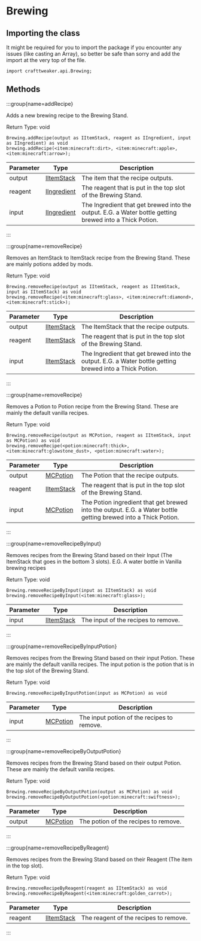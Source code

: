 # Brewing



## Importing the class

It might be required for you to import the package if you encounter any issues (like casting an Array), so better be safe than sorry and add the import at the very top of the file.
```zenscript
import crafttweaker.api.Brewing;
```


## Methods

:::group{name=addRecipe}

Adds a new brewing recipe to the Brewing Stand.

Return Type: void

```zenscript
Brewing.addRecipe(output as IItemStack, reagent as IIngredient, input as IIngredient) as void
brewing.addRecipe(<item:minecraft:dirt>, <item:minecraft:apple>, <item:minecraft:arrow>);
```

| Parameter | Type | Description |
|-----------|------|-------------|
| output | [IItemStack](/vanilla/api/items/IItemStack) | The item that the recipe outputs. |
| reagent | [IIngredient](/vanilla/api/items/IIngredient) | The reagent that is put in the top slot of the Brewing Stand. |
| input | [IIngredient](/vanilla/api/items/IIngredient) | The Ingredient that get brewed into the output. E.G. a Water bottle getting brewed into a Thick Potion. |


:::

:::group{name=removeRecipe}

Removes an ItemStack to ItemStack recipe from the Brewing Stand. These are mainly potions added by mods.

Return Type: void

```zenscript
Brewing.removeRecipe(output as IItemStack, reagent as IItemStack, input as IItemStack) as void
brewing.removeRecipe(<item:minecraft:glass>, <item:minecraft:diamond>, <item:minecraft:stick>);
```

| Parameter | Type | Description |
|-----------|------|-------------|
| output | [IItemStack](/vanilla/api/items/IItemStack) | The ItemStack that the recipe outputs. |
| reagent | [IItemStack](/vanilla/api/items/IItemStack) | The reagent that is put in the top slot of the Brewing Stand. |
| input | [IItemStack](/vanilla/api/items/IItemStack) | The Ingredient that get brewed into the output. E.G. a Water bottle getting brewed into a Thick Potion. |


:::

:::group{name=removeRecipe}

Removes a Potion to Potion recipe from the Brewing Stand. These are mainly the default vanilla recipes.

Return Type: void

```zenscript
Brewing.removeRecipe(output as MCPotion, reagent as IItemStack, input as MCPotion) as void
brewing.removeRecipe(<potion:minecraft:thick>, <item:minecraft:glowstone_dust>, <potion:minecraft:water>);
```

| Parameter | Type | Description |
|-----------|------|-------------|
| output | [MCPotion](/vanilla/api/potions/MCPotion) | The Potion that the recipe outputs. |
| reagent | [IItemStack](/vanilla/api/items/IItemStack) | The reagent that is put in the top slot of the Brewing Stand. |
| input | [MCPotion](/vanilla/api/potions/MCPotion) | The Potion ingredient that get brewed into the output. E.G. a Water bottle getting brewed into a Thick Potion. |


:::

:::group{name=removeRecipeByInput}

Removes recipes from the Brewing Stand based on their Input (The ItemStack that goes in the bottom 3 slots). E.G. A water bottle in Vanilla brewing recipes

Return Type: void

```zenscript
Brewing.removeRecipeByInput(input as IItemStack) as void
brewing.removeRecipeByInput(<item:minecraft:glass>);
```

| Parameter | Type | Description |
|-----------|------|-------------|
| input | [IItemStack](/vanilla/api/items/IItemStack) | The input of the recipes to remove. |


:::

:::group{name=removeRecipeByInputPotion}

Removes recipes from the Brewing Stand based on their input Potion. These are mainly the default vanilla recipes.
 The input potion is the potion that is in the top slot of the Brewing Stand.

Return Type: void

```zenscript
Brewing.removeRecipeByInputPotion(input as MCPotion) as void
```

| Parameter | Type | Description |
|-----------|------|-------------|
| input | [MCPotion](/vanilla/api/potions/MCPotion) | The input potion of the recipes to remove. |


:::

:::group{name=removeRecipeByOutputPotion}

Removes recipes from the Brewing Stand based on their output Potion. These are mainly the default vanilla recipes.

Return Type: void

```zenscript
Brewing.removeRecipeByOutputPotion(output as MCPotion) as void
brewing.removeRecipeByOutputPotion(<potion:minecraft:swiftness>);
```

| Parameter | Type | Description |
|-----------|------|-------------|
| output | [MCPotion](/vanilla/api/potions/MCPotion) | The potion of the recipes to remove. |


:::

:::group{name=removeRecipeByReagent}

Removes recipes from the Brewing Stand based on their Reagent (The item in the top slot).

Return Type: void

```zenscript
Brewing.removeRecipeByReagent(reagent as IItemStack) as void
brewing.removeRecipeByReagent(<item:minecraft:golden_carrot>);
```

| Parameter | Type | Description |
|-----------|------|-------------|
| reagent | [IItemStack](/vanilla/api/items/IItemStack) | The reagent of the recipes to remove. |


:::


